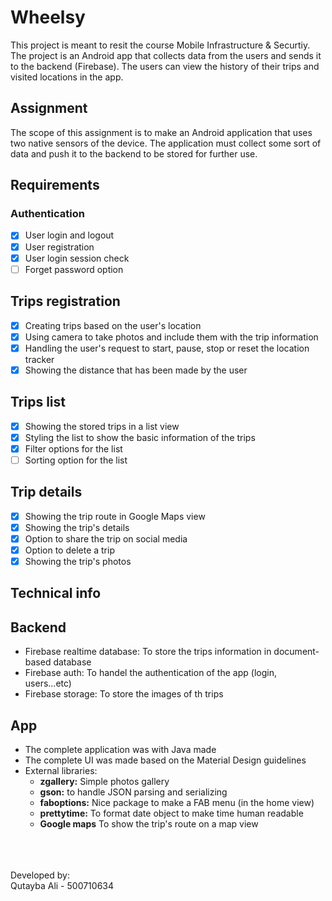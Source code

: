 # Wheelsy

This project is meant to resit the course Mobile Infrastructure & Securtiy.
The project is an Android app that collects data from the users and sends it to the backend (Firebase). The users can view the history of their trips and visited locations in the app.

## Assignment

The scope of this assignment is to make an Android application that uses two native sensors of the device. The application must collect some sort of data and push it to the backend to be stored for further use.

## Requirements

### Authentication

- [x] User login and logout
- [x] User registration
- [x] User login session check
- [ ] Forget password option

## Trips registration

- [x] Creating trips based on the user's location
- [x] Using camera to take photos and include them with the trip information
- [x] Handling the user's request to start, pause, stop or reset the location tracker
- [x] Showing the distance that has been made by the user

## Trips list

- [x] Showing the stored trips in a list view
- [x] Styling the list to show the basic information of the trips
- [x] Filter options for the list
- [ ] Sorting option for the list

## Trip details

- [x] Showing the trip route in Google Maps view
- [x] Showing the trip's details
- [x] Option to share the trip on social media
- [x] Option to delete a trip
- [x] Showing the trip's photos

## Technical info

## Backend

- Firebase realtime database: To store the trips information in document-based database
- Firebase auth: To handel the authentication of the app (login, users...etc)
- Firebase storage: To store the images of th trips

## App

- The complete application was with Java made
- The complete UI was made based on the Material Design guidelines
- External libraries:
  - **zgallery:** Simple photos gallery
  - **gson:** to handle JSON parsing and serializing
  - **faboptions:** Nice package to make a FAB menu (in the home view)
  - **prettytime:** To format date object to make time human readable
  - **Google maps** To show the trip's route on a map view

<br/>
<br/>
<br/>
Developed by: <br/>
Qutayba Ali - 500710634
